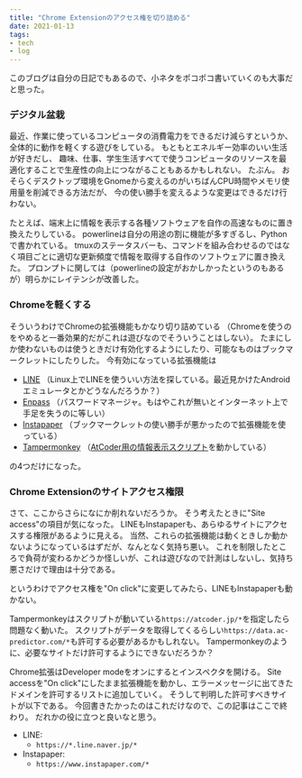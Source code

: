 ```yaml
---
title: "Chrome Extensionのアクセス権を切り詰める"
date: 2021-01-13
tags:
- tech
- log
---
```


このブログは自分の日記でもあるので、小ネタをポコポコ書いていくのも大事だと思った。

### デジタル盆栽

最近、作業に使っているコンピュータの消費電力をできるだけ減らすというか、全体的に動作を軽くする遊びをしている。
もともとエネルギー効率のいい生活が好きだし、
趣味、仕事、学生生活すべてで使うコンピュータのリソースを最適化することで生産性の向上につながることもあるかもしれない。
たぶん。
おそらくデスクトップ環境をGnomeから変えるのがいちばんCPU時間やメモリ使用量を削減できる方法だが、
今の使い勝手を変えるような変更はできるだけ行わない。

たとえば、端末上に情報を表示する各種ソフトウェアを自作の高速なものに置き換えたりしている。
powerlineは自分の用途の割に機能が多すぎるし、Pythonで書かれている。
tmuxのステータスバーも、コマンドを組み合わせるのではなく項目ごとに適切な更新頻度で情報を取得する自作のソフトウェアに置き換えた。
プロンプトに関しては（powerlineの設定がおかしかったというのもあるが）明らかにレイテンシが改善した。

### Chromeを軽くする

そういうわけでChromeの拡張機能もかなり切り詰めている
（Chromeを使うのをやめると一番効果的だがこれは遊びなのでそういうことはしない）。
たまにしか使わないものは使うときだけ有効化するようにしたり、可能なものはブックマークレットにしたりした。
今有効になっている拡張機能は
- [LINE](https://chrome.google.com/webstore/detail/line/ophjlpahpchlmihnnnihgmmeilfjmjjc)
（Linux上でLINEを使ういい方法を探している。最近見かけたAndroidエミュレータとかどうなんだろうか？）
- [Enpass](https://chrome.google.com/webstore/detail/enpass-extension-requires/kmcfomidfpdkfieipokbalgegidffkal)
（パスワードマネージャ。もはやこれが無いとインターネット上で手足を失うのに等しい）
- [Instapaper](https://chrome.google.com/webstore/detail/instapaper/ldjkgaaoikpmhmkelcgkgacicjfbofhh)
（ブックマークレットの使い勝手が悪かったので拡張機能を使っている）
- [Tampermonkey](https://chrome.google.com/webstore/detail/tampermonkey/dhdgffkkebhmkfjojejmpbldmpobfkfo)
（[AtCoder用の情報表示スクリプト](https://greasyfork.org/ja/scripts/369954-ac-predictor)を動かしている）

の4つだけになった。

### Chrome Extensionのサイトアクセス権限

さて、ここからさらになにか削れないだろうか。
そう考えたときに"Site access"の項目が気になった。
LINEもInstapaperも、あらゆるサイトにアクセスする権限があるように見える。
当然、これらの拡張機能は動くときしか動かないようになっているはずだが、なんとなく気持ち悪い。
これを制限したところで負荷が変わるかどうか怪しいが、これは遊びなので計測はしないし、気持ち悪さだけで理由は十分である。

というわけでアクセス権を"On click"に変更してみたら、LINEもInstapaperも動かない。

Tampermonkeyはスクリプトが動いている`https://atcoder.jp/*`を指定したら問題なく動いた。
スクリプトがデータを取得してくるらしい`https://data.ac-predictor.com/*`も許可する必要があるかもしれない。
Tampermonkeyのように、必要なサイトだけ許可するようにできないだろうか？

Chrome拡張はDeveloper modeをオンにするとインスペクタを開ける。
Site accessを"On click"にしたまま拡張機能を動かし、エラーメッセージに出てきたドメインを許可するリストに追加していく。
そうして判明した許可すべきサイトが以下である。
今回書きたかったのはこれだけなので、この記事はここで終わり。
だれかの役に立つと良いなと思う。

- LINE:
    - `https://*.line.naver.jp/*`
- Instapaper:
    - `https://www.instapaper.com/*`
